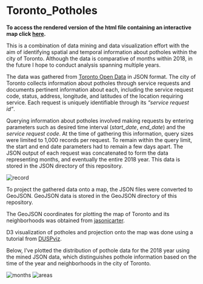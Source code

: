 
# Toronto_Potholes
**To access the rendered version of the html file containing an interactive map click [here](https://alsds.github.io/Toronto_Potholes/).**


This is a combination of data mining and data visualization effort with the aim of identifying spatial and temporal information about potholes within the city of Toronto. Although the data is comparative of months within 2018, in the future I hope to conduct analysis spanning multiple years. 

The data was gathered from [Toronto Open Data](https://open.toronto.ca/) in JSON format. The city of Toronto collects information about potholes through service requests and documents pertinent information about each, including the service request code, status, address, longitude, and latitudes of the location requiring service. Each request is uniquely identifiable through its *“service request id”*. 

Querying information about potholes involved making requests by entering parameters such as desired time interval (*start_date*, *end_date*) and the *service request code*. At the time of gathering this information, query sizes were limited to 1,000 records per request. To remain within the query limit, the start and end date parameters had to remain a few days apart. The JSON output of each request was concatenated to form the data representing months, and eventually the entire 2018 year. This data is stored in the JSON directory of this repository. 

![record](https://user-images.githubusercontent.com/61554673/123553950-d6ba8880-d74b-11eb-97d0-69ef8c3b440c.png)

To project the gathered data onto a map, the JSON files were converted to GeoJSON. GeoJSON data is stored in the GeoJSON directory of this repository. 

The GeoJSON coordinates for plotting the map of Toronto and its neighborhoods was obtained from [jasonicarter](https://github.com/jasonicarter/toronto-geojson). 

D3 visualization of potholes and projection onto the map was done using a tutorial from [DUSPviz](http://duspviz.mit.edu/d3-workshop/mapping-data-with-d3/). 


Below, I’ve plotted the distribution of pothole data for the 2018 year using the mined JSON data, which distinguishes pothole information based on the time of the year and neighborhoods in the city of Toronto. 

![months](https://user-images.githubusercontent.com/61554673/123553992-0c5f7180-d74c-11eb-87fc-5f1095a76a93.png)
![areas](https://user-images.githubusercontent.com/61554673/123553997-0e293500-d74c-11eb-92aa-2fc31242f1c2.png)





